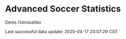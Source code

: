# Advanced Soccer Statistics
Denis Ostroushko

<!-- gfm -->

Last successful data update: 2025-04-17 20:07:29 CST
